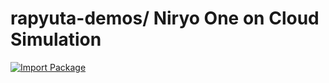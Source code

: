 # rapyuta-demos/ Niryo One on Cloud Simulation




<a href="https://console.rapyuta.io/catalog?uo=1&amp;link=" target="_blank">
    <img class="pkg-import-btn" src="https://storage.googleapis.com/artifacts.rapyuta.io/images/import-package-button.svg" alt="Import Package" style="width: auto; height: auto;">
</a>